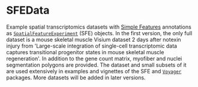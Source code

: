 # SFEData

Example spatial transcriptomics datasets with [Simple Features](https://r-spatial.github.io/sf/) annotations as [`SpatialFeatureExperiment`](https://github.com/pachterlab/SpatialFeatureExperiment) (SFE) objects. In the first version, the only full dataset is a mouse skeletal muscle Visium dataset 2 days after notexin injury from 'Large-scale integration of single-cell transcriptomic data captures transitional progenitor states in mouse skeletal muscle regeneration'. In addition to the gene count matrix, myofiber and nuclei segmentation polygons are provided. The dataset and small subsets of it are used extensively in examples and vignettes of the SFE and [`Voyager`](https://github.com/pachterlab/Voyager) packages. More datasets will be added in later versions.
